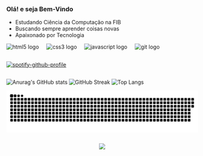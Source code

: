 ### Olá! e seja Bem-Vindo
 - Estudando Ciência da Computação na FIB
 - Buscando sempre aprender coisas novas
 - Apaixonado por Tecnologia

<div align="left">
  <img src="https://cdn.jsdelivr.net/gh/devicons/devicon/icons/html5/html5-original.svg" height="40" alt="html5 logo"  />
  <img width="12" />
  <img src="https://cdn.jsdelivr.net/gh/devicons/devicon/icons/css3/css3-original.svg" height="40" alt="css3 logo"  />
  <img width="12" />
  <img src="https://cdn.jsdelivr.net/gh/devicons/devicon/icons/javascript/javascript-original.svg" height="40" alt="javascript logo"  />
  <img width="12" />
  <img src="https://cdn.jsdelivr.net/gh/devicons/devicon/icons/git/git-original.svg" height="40" alt="git logo"  />
</div>

##

[![spotify-github-profile](https://spotify-github-profile.vercel.app/api/view?uid=21qov7lkudb4fxvjcn5mkn2ri&cover_image=true&theme=novatorem&show_offline=false&background_color=121212&interchange=true&bar_color=53b14f&bar_color_cover=false)](https://spotify-github-profile.vercel.app/api/view?uid=21qov7lkudb4fxvjcn5mkn2ri&redirect=true)

##

![Anurag's GitHub stats](https://github-readme-stats.vercel.app/api?username=MatheusRuizBelinelo&theme=tokyonight)
![GitHub Streak](https://streak-stats.demolab.com/?user=MatheusRuizBelinelo&theme=tokyonight)
![Top Langs](https://github-readme-stats.vercel.app/api/top-langs/?username=MatheusRuizBelinelo&theme=tokyonight) 

<picture align="center">
  <source media="(prefers-color-scheme: dark)" srcset="https://raw.githubusercontent.com/MatheusRuizBelinelo/MatheusRuizBelinelo/output/github-contribution-grid-snake-dark.svg">
  <source media="(prefers-color-scheme: light)" srcset="https://raw.githubusercontent.com/MatheusRuizBelinelo/MatheusRuizBelinelo/output/github-contribution-grid-snake-dark.svg">
  <img align="center" alt="github contribution grid snake animation" src="https://raw.githubusercontent.com/MatheusRuizBelinelo/MatheusRuizBelinelo/output/github-contribution-grid-snake.svg">
</picture>

##

<div align="center">
  <img height="300" src="https://media.giphy.com/media/v1.Y2lkPTc5MGI3NjExYmtrcXgycHd3Z21tZWd3M3A3NGJvdTExeTZ3MXNoZXRhMDIyMm13ZCZlcD12MV9pbnRlcm5hbF9naWZfYnlfaWQmY3Q9Zw/k81NasbqkKA5HSyJxN/giphy.gif"  />
</div>

###
